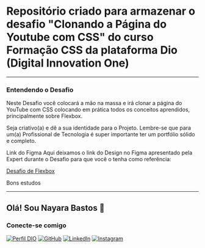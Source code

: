 # Repositório criado para armazenar o desafio "Clonando a Página do Youtube com CSS" do curso Formação CSS da plataforma Dio (Digital Innovation One)
-------------------------
### Entendendo o Desafio
Neste Desafio você colocará a mão na massa e irá clonar a página do YouTube com CSS colocando em prática todos os conceitos aprendidos, principalmente sobre Flexbox.
 
Seja criativo(a) e dê a sua identidade para o Projeto. Lembre-se que para um(a) Profissional de Tecnologia é super importante ter um portfólio sólido e completo.
 
Link do Figma
Aqui deixamos o link do Design no Figma apresentado pela Expert durante o Desafio para que você o tenha como referência:

[Desafio de Flexbox](https://www.figma.com/file/lrRWUZPKnqMDZrSDJmZxUS/Desafio-de-Flexbox---DIO?type=design&node-id=0-1&mode=design&t=evPgJG8E4EIyjmk8-0)
 
Bons estudos

------------------------

## Olá! Sou Nayara Bastos 💜

### Conecte-se comigo
[![Perfil DIO](https://img.shields.io/badge/-Meu%20Perfil%20na%20DIO-886CE4?style=for-the-badge)](https://web.dio.me/users/nayarabr1992)
[![GitHub](https://img.shields.io/badge/GitHub-100000?style=for-the-badge&logo=github&logoColor=white)](https://github.com/nayarabr)
[![LinkedIn](https://img.shields.io/badge/LinkedIn-0077B5?style=for-the-badge&logo=linkedin&logoColor=white)](https://www.linkedin.com/in/nayara-bastos/)
[![Instagram](https://img.shields.io/badge/-Instagram-%23E4405F?style=for-the-badge&logo=instagram&logoColor=white)](https://www.instagram.com/naybrbastos/)
